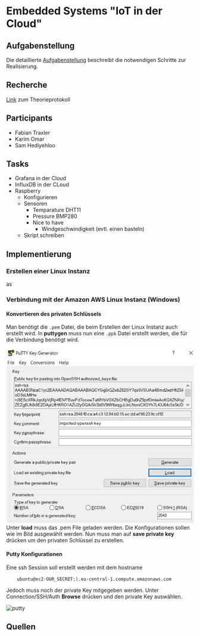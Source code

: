 # Embedded Systems "IoT in der Cloud"

## Aufgabenstellung
Die detaillierte [Aufgabenstellung](TASK.md) beschreibt die notwendigen Schritte zur Realisierung.

## Recherche

[Link](https://www.overleaf.com/read/tskpsrxqbmhb) zum Theorieprotokoll

## Participants

* Fabian Traxler
* Karim Omar
* Sam Hediyehloo

## Tasks

* Grafana in der Cloud 
* InfluxDB in der CLoud
* Raspberry
  * Konfigurieren
  * Sensoren
    * Temparature DHT11
    * Pressure BMP280
    * Nice to have
      * Windgeschwindigkeit (evtl. einen basteln)
  * Skript schreiben


## Implementierung
### Erstellen einer Linux Instanz
as
### Verbindung mit der Amazon AWS Linux Instanz (Windows)
#### Konvertieren des privaten Schlüssels
Man benötigt die ```.pem``` Datei, die beim Erstellen der Linux Instanz auch erstellt wird. In **puttygen** muss nun eine ```.ppk``` Datei erstellt werden, die für die Verbindung benötigt wird. 

![puttygen](img/puttygen.PNG)
Unter **load** muss das .pem File geladen werden. Die Konfigurationen sollen wie im Bild ausgewählt werden. Nun muss man auf **save private key** drücken um den privaten Schlüssel zu erstellen. 

#### Putty Konfigurationen
Eine ssh Session soll erstellt werden mit dem hostname

		ubuntu@ec2-OUR_SECRET:).eu-central-1.compute.amazonaws.com

Jedoch muss noch der private Key mitgegeben werden. Unter Connection/SSH/Auth **Browse** drücken und den private Key auswählen.

![putty](putty.PNG)

## Quellen
